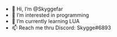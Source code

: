 - 👋 Hi, I’m @Skyggefar
- 👀 I’m interested in programming
- 🌱 I’m currently learning LUA
- 📫 Reach me thru Discord: Skygge#6893
